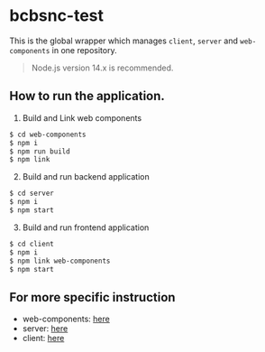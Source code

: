 # bcbsnc-test

This is the global wrapper which manages `client`, `server` and `web-components` in one repository. 

> Node.js version 14.x is recommended.

## How to run the application.
1. Build and Link web components
```bash
$ cd web-components
$ npm i
$ npm run build
$ npm link
```

2. Build and run backend application
```bash
$ cd server
$ npm i
$ npm start
```

3. Build and run frontend application
```bash
$ cd client
$ npm i
$ npm link web-components
$ npm start
```

## For more specific instruction
- web-components: [here](https://github.com/codemaster08240328/web-components#readme)
- server: [here](https://github.com/codemaster08240328/server#readme)
- client: [here](https://github.com/codemaster08240328/client#readme)